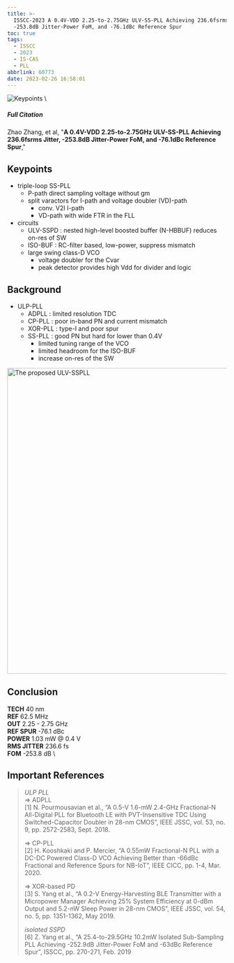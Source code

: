 ```yaml
---
title: >-
  ISSCC-2023 A 0.4V-VDD 2.25-to-2.75GHz ULV-SS-PLL Achieving 236.6fsrms Jitter,
  -253.8dB Jitter-Power FoM, and -76.1dBc Reference Spur
toc: true
tags:
  - ISSCC
  - 2023
  - IS-CAS
  - PLL
abbrlink: 60773
date: 2023-02-26 16:58:01
---
```


![Keypoints](https://api2.mubu.com/v3/document_image/6da94338-3dfa-41a2-837f-5fa0a323662b-216525.jpg) \

##### Full Citation

Zhao Zhang, et al, "**A 0.4V-VDD 2.25-to-2.75GHz ULV-SS-PLL Achieving 236.6fsrms Jitter, -253.8dB Jitter-Power FoM, and -76.1dBc Reference Spur**,"

## Keypoints

- triple-loop SS-PLL
  - P-path direct sampling voltage without gm
  - split varactors for I-path and voltage doubler (VD)-path
    - conv. V2I I-path
    - VD-path with wide FTR in the FLL
- circuits
  - ULV-SSPD : nested high-level boosted buffer (N-HBBUF) reduces on-res of SW
  - ISO-BUF : RC-filter based, low-power, suppress mismatch
  - large swing class-D VCO
    - voltage doubler for the Cvar
    - peak detector provides high Vdd for divider and logic

## Background

- ULP-PLL
  - ADPLL : limited resolution  TDC
  - CP-PLL : poor in-band PN and current mismatch
  - XOR-PLL : type-I and poor spur
  - SS-PLL : good PN but hard for lower than 0.4V
    - limited tuning range of the VCO
    - limited headroom for the ISO-BUF
    - increase on-res of the SW

<img src="https://api2.mubu.com/v3/document_image/96c35502-8946-4e84-ae6e-44a89cabc1de-216525.jpg" width = "700" alt="The proposed ULV-SSPLL" align=center />

## Conclusion

**TECH**  40 nm \
**REF**  62.5 MHz \
**OUT**  2.25 - 2.75 GHz \
**REF SPUR**  -76.1 dBc \
**POWER**  1.03 mW @ 0.4 V \
**RMS JITTER**  236.6 fs \
**FOM**  -253.8 dB \

## Important References

> *ULP PLL* \
> => ADPLL \
> [1] N. Pourmousavian et al., “A 0.5-V 1.6-mW 2.4-GHz Fractional-N All-Digital PLL for Bluetooth LE with PVT-Insensitive TDC Using Switched-Capacitor Doubler in 28-nm CMOS”, IEEE JSSC, vol. 53, no. 9, pp. 2572-2583, Sept. 2018.
>
> => CP-PLL \
> [2] H. Kooshkaki and P. Mercier, “A 0.55mW Fractional-N PLL with a DC-DC Powered Class-D VCO Achieving Better than -66dBc Fractional and Reference Spurs for NB-IoT”, IEEE CICC, pp. 1-4, Mar. 2020.
>
> => XOR-based PD \
> [3] S. Yang et al., “A 0.2-V Energy-Harvesting BLE Transmitter with a Micropower Manager Achieving 25% System Efficiency at 0-dBm Output and 5.2-nW Sleep Power in 28-nm CMOS”, IEEE JSSC, vol. 54, no. 5, pp. 1351-1362, May 2019.
>
> *isolated SSPD* \
> [6] Z. Yang et al., “A 25.4-to-29.5GHz 10.2mW Isolated Sub-Sampling PLL Achieving -252.9dB Jitter-Power FoM and -63dBc Reference Spur”, ISSCC, pp. 270-271, Feb. 2019
